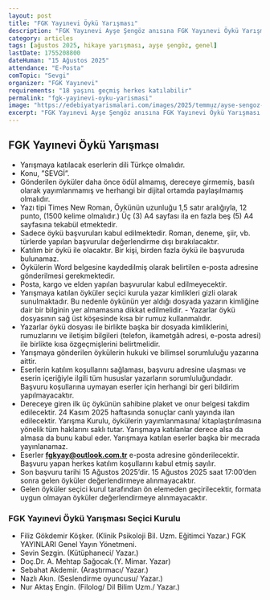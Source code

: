 ```yaml
---
layout: post
title: "FGK Yayınevi Öykü Yarışması"
description: "FGK Yayınevi Ayşe Şengöz anısına FGK Yayınevi Öykü Yarışması düzenliyor"
category: articles
tags: [ağustos 2025, hikaye yarışması, ayşe şengöz, genel]
lastDate: 1755208800
dateHuman: "15 Ağustos 2025"
attendance: "E-Posta"
comTopic: "Sevgi"
organizer: "FGK Yayınevi"
requirements: "18 yaşını geçmiş herkes katılabilir"
permalink: "fgk-yayinevi-oyku-yarismasi"
image: "https://edebiyatyarismalari.com/images/2025/temmuz/ayse-sengoz-oyku-odulu.jpg"
excerpt: "FGK Yayınevi Ayşe Şengöz anısına FGK Yayınevi Öykü Yarışması düzenliyor"
---
```


## FGK Yayınevi Öykü Yarışması

- Yarışmaya katılacak eserlerin dili Türkçe olmalıdır.
- Konu, ”SEVGİ”.
- Gönderilen öyküler daha önce ödül almamış, dereceye girmemiş, basılı olarak yayımlanmamış ve herhangi bir dijital ortamda paylaşılmamış olmalıdır.
- Yazı tipi Times New Roman, Öykünün uzunluğu 1,5 satır aralığıyla, 12 punto, (1500 kelime olmalıdır.) Üç (3) A4 sayfası ila en fazla beş (5) A4 sayfasına tekabül etmektedir.
- Sadece öykü başvuruları kabul edilmektedir. Roman, deneme, şiir, vb. türlerde yapılan başvurular değerlendirme dışı bırakılacaktır.
- Katılım bir öykü ile olacaktır. Bir kişi, birden fazla öykü ile başvuruda bulunamaz.
- Öykülerin Word belgesine kaydedilmiş olarak belirtilen e-posta adresine gönderilmesi gerekmektedir.
- Posta, kargo ve elden yapılan başvurular kabul edilmeyecektir.
- Yarışmaya katılan öyküler seçici kurula yazar kimlikleri gizli olarak sunulmaktadır. Bu nedenle öykünün yer aldığı dosyada yazarın kimliğine dair bir bilginin yer almamasına dikkat edilmelidir. - Yazarlar öykü dosyasının sağ üst köşesinde kısa bir rumuz kullanmalıdır.
- Yazarlar öykü dosyası ile birlikte başka bir dosyada kimliklerini, rumuzlarını ve iletişim bilgileri (telefon, ikametgâh adresi, e-posta adresi) ile birlikte kısa özgeçmişlerini belirtmelidir.
- Yarışmaya gönderilen öykülerin hukuki ve bilimsel sorumluluğu yazarına aittir.
- Eserlerin katılım koşullarını sağlaması, başvuru adresine ulaşması ve eserin içeriğiyle ilgili tüm hususlar yazarların sorumluluğundadır. Başvuru koşullarına uymayan eserler için herhangi bir geri bildirim yapılmayacaktır.
- Dereceye giren ilk üç öykünün sahibine plaket ve onur belgesi takdim edilecektir. 24 Kasım 2025 haftasında sonuçlar canlı yayında ilan edilecektir. Yarışma Kurulu, öykülerin yayımlanmasına/ kitaplaştırılmasına yönelik tüm haklarını saklı tutar. Yarışmaya katılanlar derece alsa da almasa da bunu kabul eder. Yarışmaya katılan eserler başka bir mecrada yayınlanamaz.
- Eserler **fgkyay@outlook.com.tr** e-posta adresine gönderilecektir. Başvuru yapan herkes katılım koşullarını kabul etmiş sayılır.
- Son başvuru tarihi 15 Ağustos 2025’dir. 15 Ağustos 2025 saat 17:00’den sonra gelen öyküler değerlendirmeye alınmayacaktır.
- Gelen öyküler seçici kurul tarafından ön elemeden geçirilecektir, formata uygun olmayan öyküler değerlendirmeye alınmayacaktır.

### FGK Yayınevi Öykü Yarışması Seçici Kurulu

- Filiz Gökdemir Köşker. (Klinik Psikoloji Bil. Uzm. Eğitimci Yazar.) FGK YAYINLARI Genel Yayın Yönetmeni.
- Sevin Sezgin. (Kütüphaneci/ Yazar.)
- Doç.Dr. A. Mehtap Sağocak.(Y. Mimar. Yazar)
- Sebahat Akdemir. (Araştırmacı/ Yazar.)
- Nazlı Akın. (Seslendirme oyuncusu/ Yazar.)
- Nur Aktaş Engin. (Filolog/ Dil Bilim Uzm./ Yazar.)